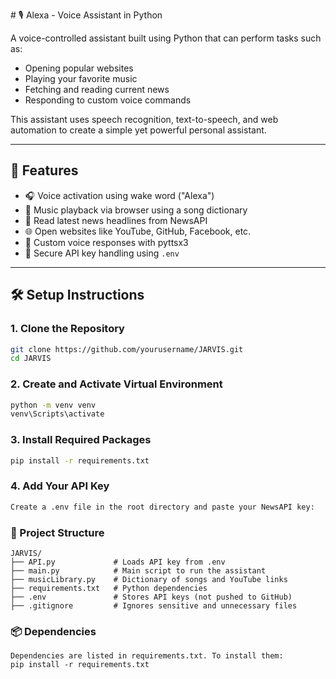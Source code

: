 \# 🎙️ Alexa - Voice Assistant in Python

A voice-controlled assistant built using Python that can perform tasks such as:
- Opening popular websites
- Playing your favorite music
- Fetching and reading current news
- Responding to custom voice commands

This assistant uses speech recognition, text-to-speech, and web automation to create a simple yet powerful personal assistant.

---

## 🚀 Features

- 🎧 Voice activation using wake word ("Alexa")
- 🎵 Music playback via browser using a song dictionary
- 📰 Read latest news headlines from NewsAPI
- 🌐 Open websites like YouTube, GitHub, Facebook, etc.
- 💬 Custom voice responses with pyttsx3
- 🔐 Secure API key handling using `.env`

---


## 🛠️ Setup Instructions

### 1. Clone the Repository
```bash
git clone https://github.com/yourusername/JARVIS.git
cd JARVIS
```

### 2. Create and Activate Virtual Environment
```bash
python -m venv venv
venv\Scripts\activate
```
### 3. Install Required Packages
```bash
pip install -r requirements.txt
```

### 4. Add Your API Key
```bash 
Create a .env file in the root directory and paste your NewsAPI key:
```


### 📁 Project Structure

```
JARVIS/
├── API.py             # Loads API key from .env
├── main.py            # Main script to run the assistant
├── musicLibrary.py    # Dictionary of songs and YouTube links
├── requirements.txt   # Python dependencies
├── .env               # Stores API keys (not pushed to GitHub)
├── .gitignore         # Ignores sensitive and unnecessary files
```


### 📦 Dependencies
```
Dependencies are listed in requirements.txt. To install them:
pip install -r requirements.txt

```
